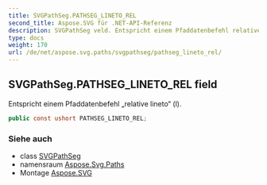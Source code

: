 ```yaml
---
title: SVGPathSeg.PATHSEG_LINETO_REL
second_title: Aspose.SVG für .NET-API-Referenz
description: SVGPathSeg veld. Entspricht einem Pfaddatenbefehl relative lineto l.
type: docs
weight: 170
url: /de/net/aspose.svg.paths/svgpathseg/pathseg_lineto_rel/
---
```

## SVGPathSeg.PATHSEG_LINETO_REL field

Entspricht einem Pfaddatenbefehl „relative lineto“ (l).

```csharp
public const ushort PATHSEG_LINETO_REL;
```

### Siehe auch

* class [SVGPathSeg](../)
* namensraum [Aspose.Svg.Paths](../../svgpathseg/)
* Montage [Aspose.SVG](../../../)


